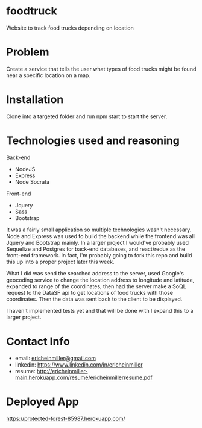 # foodtruck
Website to track food trucks depending on location

# Problem
Create a service that tells the user what types of food trucks might be found near a specific location on a map.

# Installation
Clone into a targeted folder and run npm start to start the server. 

# Technologies used and reasoning
Back-end
- NodeJS
- Express
- Node Socrata

Front-end
- Jquery
- Sass
- Bootstrap

It was a fairly small application so multiple technologies wasn't necessary. Node and Express was used to build the backend while the frontend was all Jquery and Bootstrap mainly. In a larger project I would've probably used Sequelize and Postgres for back-end databases, and react/redux as the front-end framework. In fact, I'm probably going to fork this repo and build this up into a proper project later this week.

What I did was send the searched address to the server, used Google's geocoding service to change the location address to longitude and latitude, expanded to range of the coordinates, then had the server make a SoQL request to the DataSF api to get locations of food trucks with those coordinates. Then the data was sent back to the client to be displayed.

I haven't implemented tests yet and that will be done with I expand this to a larger project.

# Contact Info
- email: ericheinmiller@gmail.com
- linkedin: https://www.linkedin.com/in/ericheinmiller
- resume: http://ericheinmiller-main.herokuapp.com/resume/ericheinmillerresume.pdf

# Deployed App
https://protected-forest-85987.herokuapp.com/
